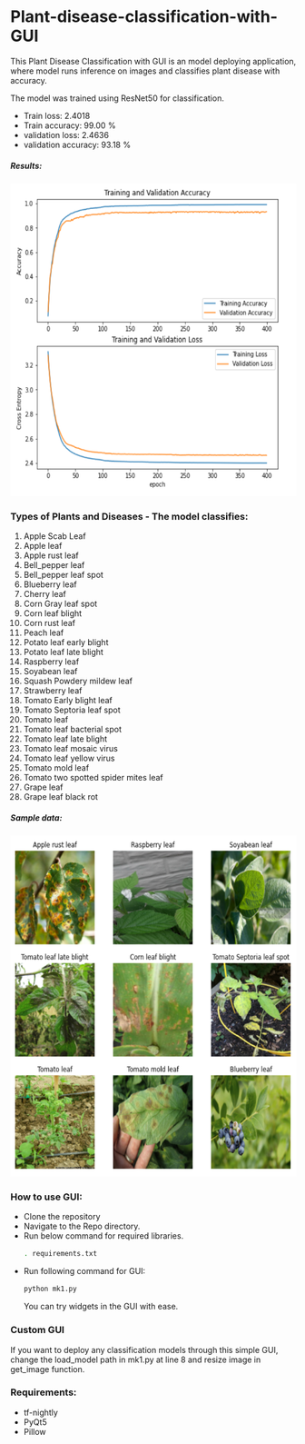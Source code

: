 # Plant-disease-classification-with-GUI

This Plant Disease Classification with GUI is an model deploying application, where model runs inference on images and classifies plant disease with accuracy.

The model was trained using ResNet50 for classification. 
- Train loss: 2.4018 
- Train accuracy: 99.00 % 
- validation loss: 2.4636 
- validation accuracy: 93.18 %

##### Results:
  <img src="./images/results.png" width="600" height="550">


### Types of Plants and Diseases - The model classifies:
1. Apple Scab Leaf 
2. Apple leaf
3. Apple rust leaf
4. Bell_pepper leaf
5. Bell_pepper leaf spot
6. Blueberry leaf
7. Cherry leaf
8. Corn Gray leaf spot
9. Corn leaf blight
10. Corn rust leaf
11. Peach leaf
12. Potato leaf early blight
13. Potato leaf late blight
14. Raspberry leaf
15. Soyabean leaf
16. Squash Powdery mildew leaf
17. Strawberry leaf
18. Tomato Early blight leaf
19. Tomato Septoria leaf spot
20. Tomato leaf
21. Tomato leaf bacterial spot
22. Tomato leaf late blight
23. Tomato leaf mosaic virus
24. Tomato leaf yellow virus
25. Tomato mold leaf
26. Tomato two spotted spider mites leaf
27. Grape leaf
28. Grape leaf black rot

##### Sample data:
  <img src="./images/sample.png" width="766" height="600">

### How to use GUI:
- Clone the repository
- Navigate to the Repo directory.
- Run below command for required libraries.
  ```bash
  . requirements.txt
  ```
- Run following command for GUI:
  ```bash
  python mk1.py
  ```
   You can try widgets in the GUI with ease. 
   
### Custom GUI 
 If you want to deploy any classification models through this simple GUI, change the load_model path in mk1.py at line 8 and resize image in get_image function.
 
 ### Requirements:
 - tf-nightly
 - PyQt5
 - Pillow


